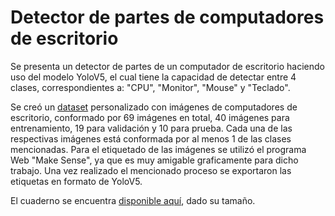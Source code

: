 # Detector de partes de computadores de escritorio

Se presenta un detector de partes de un computador de escritorio haciendo uso del modelo YoloV5, el cual tiene la capacidad de detectar entre 4 clases, correspondientes a: "CPU", "Monitor", "Mouse" y "Teclado".

Se creó un [dataset](https://drive.google.com/drive/folders/1_qojEljAS2p7xvLYGjeYkKy-V745dskx?usp=sharing) personalizado con imágenes de computadores de escritorio, conformado por 69 imágenes en total, 40 imágenes para entrenamiento, 19 para validación y 10 para prueba. Cada una de las respectivas imágenes está conformada por al menos 1 de las clases mencionadas.
Para el etiquetado de las imágenes se utilizó el programa Web "Make Sense", ya que es muy amigable graficamente para dicho trabajo. Una vez realizado el mencionado proceso se exportaron las etiquetas en formato de YoloV5.

El cuaderno se encuentra [disponible aquí](https://colab.research.google.com/drive/1kX0iE1duFAJ62ve2sqogtb0JZuh-0IcP?usp=sharing), dado su tamaño.
